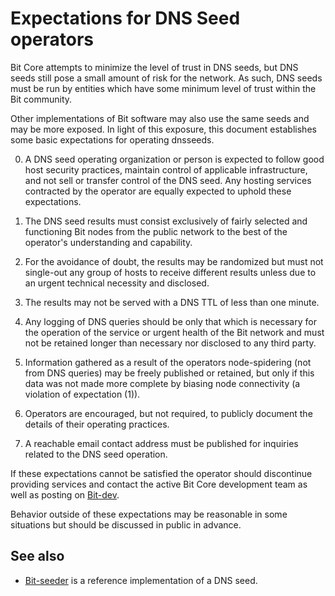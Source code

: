 Expectations for DNS Seed operators
====================================

Bit Core attempts to minimize the level of trust in DNS seeds,
but DNS seeds still pose a small amount of risk for the network.
As such, DNS seeds must be run by entities which have some minimum
level of trust within the Bit community.

Other implementations of Bit software may also use the same
seeds and may be more exposed. In light of this exposure, this
document establishes some basic expectations for operating dnsseeds.

0. A DNS seed operating organization or person is expected to follow good
host security practices, maintain control of applicable infrastructure,
and not sell or transfer control of the DNS seed. Any hosting services
contracted by the operator are equally expected to uphold these expectations.

1. The DNS seed results must consist exclusively of fairly selected and
functioning Bit nodes from the public network to the best of the
operator's understanding and capability.

2. For the avoidance of doubt, the results may be randomized but must not
single-out any group of hosts to receive different results unless due to an
urgent technical necessity and disclosed.

3. The results may not be served with a DNS TTL of less than one minute.

4. Any logging of DNS queries should be only that which is necessary
for the operation of the service or urgent health of the Bit
network and must not be retained longer than necessary nor disclosed
to any third party.

5. Information gathered as a result of the operators node-spidering
(not from DNS queries) may be freely published or retained, but only
if this data was not made more complete by biasing node connectivity
(a violation of expectation (1)).

6. Operators are encouraged, but not required, to publicly document the
details of their operating practices.

7. A reachable email contact address must be published for inquiries
related to the DNS seed operation.

If these expectations cannot be satisfied the operator should
discontinue providing services and contact the active Bit
Core development team as well as posting on
[Bit-dev](https://groups.google.com/forum/#!forum/Bit-dev).

Behavior outside of these expectations may be reasonable in some
situations but should be discussed in public in advance.

See also
----------
- [Bit-seeder](https://github.com/pooler/Bit-seeder) is a reference implementation of a DNS seed.
